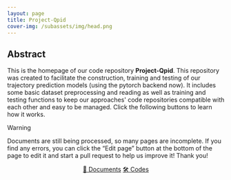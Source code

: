 ```yaml
---
layout: page
title: Project-Qpid
cover-img: /subassets/img/head.png
---
```

<!--
 * @Author: Conghao Wong
 * @Date: 2025-04-11 10:13:41
 * @LastEditors: Conghao Wong
 * @LastEditTime: 2025-04-11 11:33:16
 * @Github: https://cocoon2wong.github.io
 * Copyright 2025 Conghao Wong, All Rights Reserved.
-->

## Abstract

This is the homepage of our code repository **Project-Qpid**.
This repository was created to facilitate the construction, training and testing of our trajectory prediction models (using the pytorch backend now).
It includes some basic dataset preprocessing and reading as well as training and testing functions to keep our approaches' code repositories compatible with each other and easy to be managed.
Click the following buttons to learn how it works.

> [!WARNING]
> Documents are still being processed, so many pages are incomplete.
> If you find any errors, you can click the “Edit page” button at the bottom of the page to edit it and start a pull request to help us improve it!
> Thank you!

<div style="text-align: center;">
    <a class="btn btn-colorful btn-lg" href="./docs">📖 Documents</a>
    <a class="btn btn-colorful btn-lg" href="{{ site.github.repository_url }}">🛠️ Codes</a>
    <br><br>
</div>
